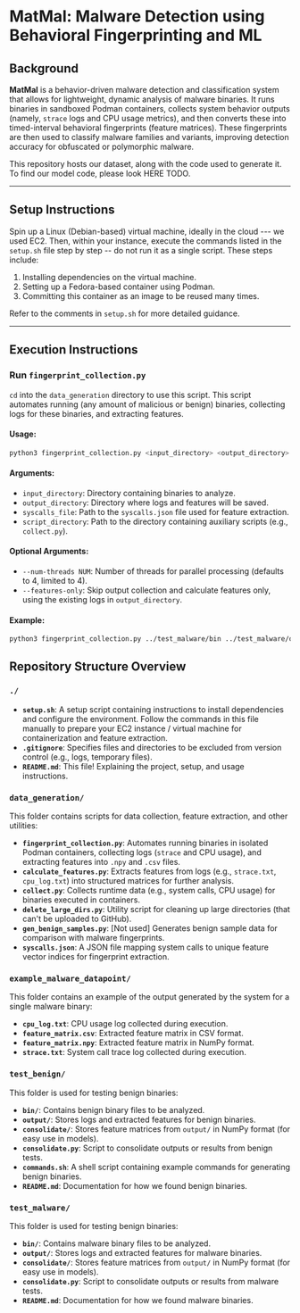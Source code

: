 # MatMal: Malware Detection using Behavioral Fingerprinting and ML

## Background

**MatMal** is a behavior-driven malware detection and classification system that allows for lightweight, dynamic analysis of malware binaries. It runs binaries in sandboxed Podman containers, collects system behavior outputs (namely, `strace` logs and CPU usage metrics), and then converts these into timed-interval behavioral fingerprints (feature matrices). These fingerprints are then used to classify malware families and variants, improving detection accuracy for obfuscated or polymorphic malware.

This repository hosts our dataset, along with the code used to generate it. To find our model code, please look HERE TODO. 

---

## Setup Instructions

Spin up a Linux (Debian-based) virtual machine, ideally in the cloud --- we used EC2. Then, within your instance, execute the commands listed in the `setup.sh` file step by step -- do not run it as a single script. These steps include:
1. Installing dependencies on the virtual machine.
2. Setting up a Fedora-based container using Podman.
3. Committing this container as an image to be reused many times.

Refer to the comments in `setup.sh` for more detailed guidance.

---

## Execution Instructions

### Run `fingerprint_collection.py`
`cd` into the `data_generation` directory to use this script. This script automates running (any amount of malicious or benign) binaries, collecting logs for these binaries, and extracting features.

#### Usage:
```bash
python3 fingerprint_collection.py <input_directory> <output_directory> <syscalls_file> <script_directory> [--num-threads NUM] [--features-only]
```

#### Arguments:
- `input_directory`: Directory containing binaries to analyze.
- `output_directory`: Directory where logs and features will be saved.
- `syscalls_file`: Path to the `syscalls.json` file used for feature extraction.
- `script_directory`: Path to the directory containing auxiliary scripts (e.g., `collect.py`).

#### Optional Arguments:
- `--num-threads NUM`: Number of threads for parallel processing (defaults to 4, limited to 4).
- `--features-only`: Skip output collection and calculate features only, using the existing logs in `output_directory`.

#### Example:
```bash
python3 fingerprint_collection.py ../test_malware/bin ../test_malware/output syscalls.json . --num-threads 4
```

## Repository Structure Overview

### `./`
- **`setup.sh`**: A setup script containing instructions to install dependencies and configure the environment. Follow the commands in this file manually to prepare your EC2 instance / virtual machine for containerization and feature extraction.
- **`.gitignore`**: Specifies files and directories to be excluded from version control (e.g., logs, temporary files).
- **`README.md`**: This file! Explaining the project, setup, and usage instructions.

### `data_generation/`
This folder contains scripts for data collection, feature extraction, and other utilities:
- **`fingerprint_collection.py`**: Automates running binaries in isolated Podman containers, collecting logs (`strace` and CPU usage), and extracting features into `.npy` and `.csv` files.
- **`calculate_features.py`**: Extracts features from logs (e.g., `strace.txt`, `cpu_log.txt`) into structured matrices for further analysis.
- **`collect.py`**: Collects runtime data (e.g., system calls, CPU usage) for binaries executed in containers.
- **`delete_large_dirs.py`**: Utility script for cleaning up large directories (that can't be uploaded to GitHub).
- **`gen_benign_samples.py`**: [Not used] Generates benign sample data for comparison with malware fingerprints.
- **`syscalls.json`**: A JSON file mapping system calls to unique feature vector indices for fingerprint extraction.

### `example_malware_datapoint/`
This folder contains an example of the output generated by the system for a single malware binary:
- **`cpu_log.txt`**: CPU usage log collected during execution.
- **`feature_matrix.csv`**: Extracted feature matrix in CSV format.
- **`feature_matrix.npy`**: Extracted feature matrix in NumPy format.
- **`strace.txt`**: System call trace log collected during execution.

### `test_benign/`
This folder is used for testing benign binaries:
- **`bin/`**: Contains benign binary files to be analyzed.
- **`output/`**: Stores logs and extracted features for benign binaries.
- **`consolidate/`**: Stores feature matrices from `output/` in NumPy format (for easy use in models).
- **`consolidate.py`**: Script to consolidate outputs or results from benign tests.
- **`commands.sh`**: A shell script containing example commands for generating benign binaries.
- **`README.md`**: Documentation for how we found benign binaries.

### `test_malware/`
This folder is used for testing benign binaries:
- **`bin/`**: Contains malware binary files to be analyzed.
- **`output/`**: Stores logs and extracted features for malware binaries.
- **`consolidate/`**: Stores feature matrices from `output/` in NumPy format (for easy use in models).
- **`consolidate.py`**: Script to consolidate outputs or results from malware tests.
- **`README.md`**: Documentation for how we found malware binaries.